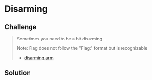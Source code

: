 # Disarming

## Challenge

> Sometimes you need to be a bit disarming...
> 
> Note: Flag does not follow the "Flag:" format but is recognizable
> 
> * [disarming.arm](attachments/disarming.arm)

## Solution
